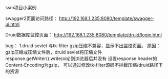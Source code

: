 ssm项目小案例

swagger2页面访问路径：
	http://192.168.1.235:8080/template/swagger-ui.html

Druid数据库监控页面：
	http://192.168.1.235:8080/template/druid/login.html
	
bug：
	1.druid sevlet 与tk-filter gzip压缩不兼容，显示不出监控页面。
	原因：gzip压缩成压缩文件后，druid sevlet将压缩文件response.getWriter().write(obj)到浏览器后并没有
		设置response header的Content-Encoding为gzip，
	可以通过修改tk-filter源码不拦截压缩/druid路径下的资源